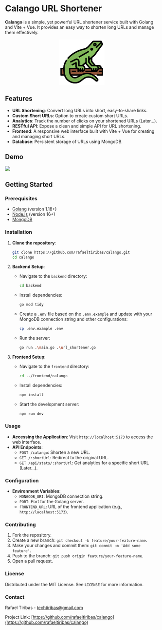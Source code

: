 # Calango URL Shortener

**Calango** is a simple, yet powerful URL shortener service built with Golang and Vite + Vue. It provides an easy way to shorten long URLs and manage them effectively.

<p align="center">
  <img src="frontend/calango/public/calango.png" width="150"/>
</p>

## Features

- **URL Shortening**: Convert long URLs into short, easy-to-share links.
- **Custom Short URLs**: Option to create custom short URLs.
- **Analytics**: Track the number of clicks on your shortened URLs (Later...).
- **RESTful API**: Expose a clean and simple API for URL shortening.
- **Frontend**: A responsive web interface built with Vite + Vue for creating and managing short URLs.
- **Database**: Persistent storage of URLs using MongoDB.

## Demo

![](.\frontend\calango\src\assets\calango-demo.gif)

## Getting Started

### Prerequisites

- [Golang](https://golang.org/) (version 1.18+)
- [Node.js](https://nodejs.org/) (version 16+)
- [MongoDB](https://www.mongodb.com/)

### Installation

1. **Clone the repository**:
    ```bash
    git clone https://github.com/rafaeltiribas/calango.git
    cd calango
    ```

2. **Backend Setup**:
    - Navigate to the `backend` directory:
      ```bash
      cd backend
      ```
    - Install dependencies:
      ```bash
      go mod tidy
      ```
    - Create a `.env` file based on the `.env.example` and update with your MongoDB connection string and other configurations:
      ```bash
      cp .env.example .env
      ```
    - Run the server:
      ```bash
      go run .\main.go .\url_shortener.go
      ```

3. **Frontend Setup**:
    - Navigate to the `frontend` directory:
      ```bash
      cd ../frontend/calango
      ```
    - Install dependencies:
      ```bash
      npm install
      ```
    - Start the development server:
      ```bash
      npm run dev
      ```

### Usage

- **Accessing the Application**: Visit `http://localhost:5173` to access the web interface.
- **API Endpoints**:
    - `POST /calango`: Shorten a new URL.
    - `GET /:shortUrl`: Redirect to the original URL.
    - `GET /api/stats/:shortUrl`: Get analytics for a specific short URL (Later...).

### Configuration

- **Environment Variables**:
   - `MONGODB_URI`: MongoDB connection string.
   - `PORT`: Port for the Golang server.
   - `FRONTEND_URL`: URL of the frontend application (e.g., `http://localhost:5173`).

### Contributing

1. Fork the repository.
2. Create a new branch: `git checkout -b feature/your-feature-name`.
3. Make your changes and commit them: `git commit -m 'Add some feature'`.
4. Push to the branch: `git push origin feature/your-feature-name`.
5. Open a pull request.

### License

Distributed under the MIT License. See `LICENSE` for more information.

### Contact

Rafael Tiribas - [techtiribas@gmail.com](mailto:techtiribas@gmail.com)

Project Link: [https://github.com/rafaeltiribas/calango](https://github.com/rafaeltiribas/calango)

